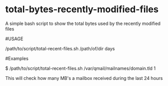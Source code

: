 total-bytes-recently-modified-files
===================================

A simple bash script to show the total bytes used by the recently modified files

#USAGE

/path/to/script/total-recent-files.sh /path/of/dir days

#Examples

$ /path/to/script/total-recent-files.sh /var/qmail/mailnames/domain.tld 1

This will check how many MB's a mailbox received during the last 24 hours
